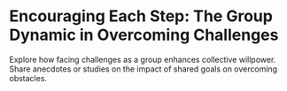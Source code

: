 # Encouraging Each Step: The Group Dynamic in Overcoming Challenges

Explore how facing challenges as a group enhances collective willpower.
Share anecdotes or studies on the impact of shared goals on overcoming obstacles.
